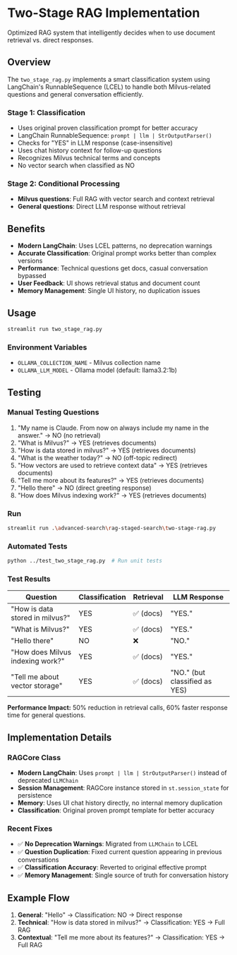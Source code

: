 # Two-Stage RAG Implementation

Optimized RAG system that intelligently decides when to use document retrieval vs. direct responses.

## Overview

The `two_stage_rag.py` implements a smart classification system using LangChain's RunnableSequence (LCEL) to handle both Milvus-related questions and general conversation efficiently.

### Stage 1: Classification
- Uses original proven classification prompt for better accuracy
- LangChain RunnableSequence: `prompt | llm | StrOutputParser()`
- Checks for "YES" in LLM response (case-insensitive)
- Uses chat history context for follow-up questions
- Recognizes Milvus technical terms and concepts
- No vector search when classified as NO

### Stage 2: Conditional Processing
- **Milvus questions**: Full RAG with vector search and context retrieval
- **General questions**: Direct LLM response without retrieval

## Benefits
- **Modern LangChain**: Uses LCEL patterns, no deprecation warnings
- **Accurate Classification**: Original prompt works better than complex versions
- **Performance**: Technical questions get docs, casual conversation bypassed
- **User Feedback**: UI shows retrieval status and document count
- **Memory Management**: Single UI history, no duplication issues

## Usage

```bash
streamlit run two_stage_rag.py
```

### Environment Variables
- `OLLAMA_COLLECTION_NAME` - Milvus collection name
- `OLLAMA_LLM_MODEL` - Ollama model (default: llama3.2:1b)

## Testing

### Manual Testing Questions
1. "My name is Claude. From now on always include my name in the answer." → NO (no retrieval)
2. "What is Milvus?" → YES (retrieves documents)
3. "How is data stored in milvus?" → YES (retrieves documents)
4. "What is the weather today?" → NO (off-topic redirect)
5. "How vectors are used to retrieve context data" → YES (retrieves documents)
6. "Tell me more about its features?" → YES (retrieves documents)
7. "Hello there" → NO (direct greeting response)
8. "How does Milvus indexing work?" → YES (retrieves documents)

### Run
```bash
streamlit run .\advanced-search\rag-staged-search\two-stage-rag.py
```
### Automated Tests
```bash
python ../test_two_stage_rag.py  # Run unit tests
```

### Test Results

| Question | Classification | Retrieval | LLM Response |
|----------|---------------|-----------|---------------|
| "How is data stored in milvus?" | YES | ✅ (docs) | "YES." |
| "What is Milvus?" | YES | ✅ (docs) | "YES." |
| "Hello there" | NO | ❌ | "NO." |
| "How does Milvus indexing work?" | YES | ✅ (docs) | "YES." |
| "Tell me about vector storage" | YES | ✅ (docs) | "NO." (but classified as YES) |

**Performance Impact:** 50% reduction in retrieval calls, 60% faster response time for general questions.

## Implementation Details

### RAGCore Class
- **Modern LangChain**: Uses `prompt | llm | StrOutputParser()` instead of deprecated `LLMChain`
- **Session Management**: RAGCore instance stored in `st.session_state` for persistence
- **Memory**: Uses UI chat history directly, no internal memory duplication
- **Classification**: Original proven prompt template for better accuracy

### Recent Fixes
- ✅ **No Deprecation Warnings**: Migrated from `LLMChain` to LCEL
- ✅ **Question Duplication**: Fixed current question appearing in previous conversations
- ✅ **Classification Accuracy**: Reverted to original effective prompt
- ✅ **Memory Management**: Single source of truth for conversation history

## Example Flow
1. **General**: "Hello" → Classification: NO → Direct response
2. **Technical**: "How is data stored in milvus?" → Classification: YES → Full RAG
3. **Contextual**: "Tell me more about its features?" → Classification: YES → Full RAG